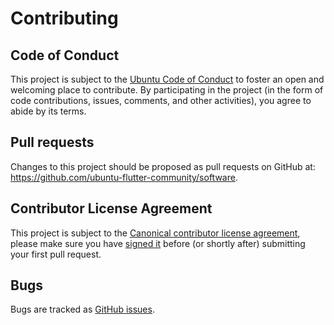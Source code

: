 # Contributing

## Code of Conduct

This project is subject to the [Ubuntu Code of Conduct](https://ubuntu.com/community/code-of-conduct) to foster an open and welcoming place to contribute.
By participating in the project (in the form of code contributions, issues, comments, and other activities), you agree to abide by its terms.

## Pull requests

Changes to this project should be proposed as pull requests on GitHub at: <https://github.com/ubuntu-flutter-community/software>.

## Contributor License Agreement

This project is subject to the [Canonical contributor license agreement](https://ubuntu.com/legal/contributors), please make sure you have [signed it](https://ubuntu.com/legal/contributors/agreement) before (or shortly after) submitting your first pull request.

## Bugs

Bugs are tracked as [GitHub issues](https://github.com/ubuntu-flutter-community/software/issues?q=is%3Aissue+label%3Abug).

